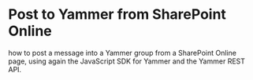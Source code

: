 # Post to Yammer from SharePoint Online

how to post a message into a Yammer group from a SharePoint Online page, using again the JavaScript SDK for Yammer and the Yammer REST API. 

<img scr="https://4.bp.blogspot.com/-KiR--y9UPmk/Vi9op8HES7I/AAAAAAAALUk/LYOL3MScOm4/s1600/Programmaticcally%2Bpost%2Ba%2Bmessage%2Bto%2BYammer%2Bfrom%2BSharePoint%2Bon%2Bline%2B-%2Bmarc%2Bcharmois%2B01%2B-%2Bdemo%2B01.png" />
